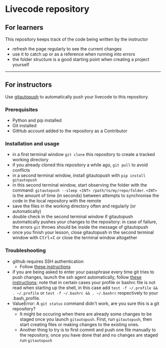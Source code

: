 # Livecode repository

## For learners

This repository keeps track of the code being written by the instructor
- refresh the page regularly to see the current changes
- use it to catch up or as a reference when running into errors
- the folder structure is a good starting point when creating a project yourself

---

## For instructors

Use [gitautopush](https://pypi.org/project/gitautopush/) to automatically push your livecode to this repository.

### Prerequisites

- Python and pip installed
- Git installed
- GitHub account added to the repository as a Contributor 

### Installation and usage

- in a first terminal window `git clone` this repository to create a tracked working directory
- if you already cloned this repository a while ago, `git pull` to avoid conflicts
- in a second terminal window, install gitautopush with `pip install gitautopush`
- in this second terminal window, start observing the folder with the command: `gitautopush --sleep <INT> /path/to/my/repo/folder`. `<INT>` is the amount of time (in seconds) between attempts to synchronise the code in the local repository with the remote
- save the files in the working directory often and regularly (or automatically)
- double check in the second terminal window if gitautopush automatically pushes your changes to the repository: in case of failure, the errors `git` throws should be inside the message of gitautopush  
- once you finish your lesson, close gitautopush in the second terminal window with <kbd>Ctrl</kbd>+<kbd>C</kbd> or close the terminal window altogether

### Troubleshooting

- github requires SSH authentication
    - Follow [these instructions](https://docs.github.com/en/authentication/connecting-to-github-with-ssh/generating-a-new-ssh-key-and-adding-it-to-the-ssh-agent)
- if you are being asked to enter your passphrase every time git tries to push changes, launch the ssh agent automatically, follow [these instructions](https://docs.github.com/en/authentication/connecting-to-github-with-ssh/working-with-ssh-key-passphrases); note that in certain cases your profile or bashrc file is not read when starting up the shell, in this case add `test -f ~/.profile && . ~/.profile` or `test -f ~/.bashrc && . ~/.bashrc` respectively to your .bash_profile.
- ValueError: A `git status` command didn't work, are you sure this is a git repository?
    - It might be occuring when there are already some changes to be staged once you launch `gitautopush`. First, run `gitautopush`, then start creating files or making changes to the existing ones. 
    - Another thing to try is to first commit and push one file manually to the repository, once you have done that and no changes are staged run `gitautopush`


